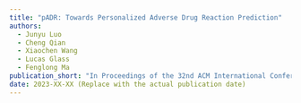 ```yaml
---
title: "pADR: Towards Personalized Adverse Drug Reaction Prediction"
authors:
  - Junyu Luo
  - Cheng Qian
  - Xiaochen Wang
  - Lucas Glass
  - Fenglong Ma
publication_short: "In Proceedings of the 32nd ACM International Conference on Information and Knowledge Management (CIKM). Accepted, to appear"
date: 2023-XX-XX (Replace with the actual publication date)
---
```

